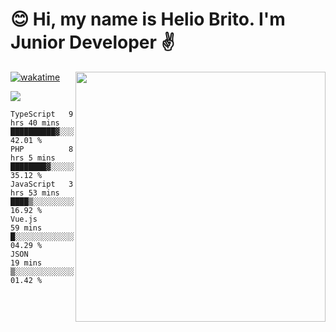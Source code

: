  # 😊 Hi, my name is Helio Brito. I'm Junior Developer ✌️

<img src="https://github-readme-stats.vercel.app/api?username=helioh3&show_icons=true&count_private=true&theme=gruvbox" min-width="400px" max-width="400px" width="400px" align="right" />

[![wakatime](https://wakatime.com/badge/user/ce1da5e2-69aa-40b1-a2f3-97124b30e813.svg)](https://wakatime.com/@ce1da5e2-69aa-40b1-a2f3-97124b30e813)

<p align="left">
  <a href="https://t.me/helioh3" target="_blank" rel="noopener noreferrer" alt="Telegram">
  <img src="https://img.shields.io/badge/Telegram-2CA5E0?style=for-the-badge&logo=telegram&logoColor=white" /></a>
</p>

<!--START_SECTION:waka-->
```text
TypeScript   9 hrs 40 mins   ██████████▓░░░░░░░░░░░░░░   42.01 % 
PHP          8 hrs 5 mins    ████████▓░░░░░░░░░░░░░░░░   35.12 % 
JavaScript   3 hrs 53 mins   ████▒░░░░░░░░░░░░░░░░░░░░   16.92 % 
Vue.js       59 mins         █░░░░░░░░░░░░░░░░░░░░░░░░   04.29 % 
JSON         19 mins         ▒░░░░░░░░░░░░░░░░░░░░░░░░   01.42 % 
```
<!--END_SECTION:waka-->
